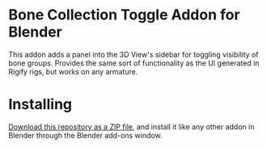 # Bone Collection Toggle Addon for Blender

This addon adds a panel into the 3D View's sidebar for toggling visibility of bone groups. Provides the same sort of functionality as the UI generated in Rigify rigs, but works on any armature.

# Installing

[Download this repository as a ZIP file](https://github.com/stuf/bone_collection_toggle/archive/refs/heads/main.zip), and install it like any other addon in Blender through the Blender add-ons window.
